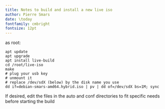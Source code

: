 ```yaml
---
title: Notes to build and install a new live iso
author: Pierre Smars
date: \today
fontfamily: cmbright
fontsize: 12pt
---
```


as root:

```
apt update
apt upgrade
apt install live-build 
cd /root/live-iso
make
# plug your usb key
# unmount it
# replace /dev/sdX (below) by the disk name you use
dd if=debian-smars-amd64.hybrid.iso | pv | dd of=/dev/sdX bs=1M; sync
```
If desired, edit the files in the auto and conf directories to fit specific needs before starting the build

